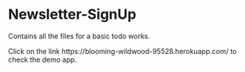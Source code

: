 # Newsletter-SignUp

Contains all the files for a basic todo works.

<p>Click on the link https://blooming-wildwood-95528.herokuapp.com/ to check the demo app.</p>
